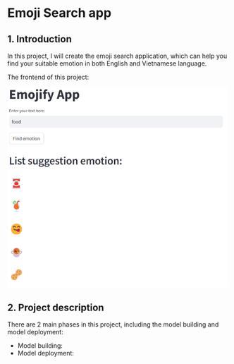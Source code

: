 # Emoji Search app


## 1. Introduction

In this project, I will create the emoji search application, which can help you find your suitable emotion in both English and Vietnamese language.

The frontend of this project:

<img src="./assert/emoji_app_frontend.png" width="500">

## 2. Project description


There are 2 main phases in this project, including the model building and model deployment:
- Model building: 
- Model deployment: